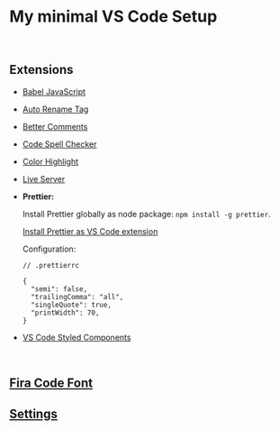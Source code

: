 # My minimal VS Code Setup

<br>

## Extensions

- [Babel JavaScript](https://marketplace.visualstudio.com/items?itemName=mgmcdermott.vscode-language-babel)
- [Auto Rename Tag](https://marketplace.visualstudio.com/items?itemName=formulahendry.auto-rename-tag)
- [Better Comments](https://marketplace.visualstudio.com/items?itemName=aaron-bond.better-comments)
- [Code Spell Checker](https://marketplace.visualstudio.com/items?itemName=streetsidesoftware.code-spell-checker)
- [Color Highlight](https://marketplace.visualstudio.com/items?itemName=naumovs.color-highlight)
- [Live Server](https://marketplace.visualstudio.com/items?itemName=ritwickdey.LiveServer)
- **Prettier:**

  Install Prettier globally as node package: `npm install -g prettier`.

  [Install Prettier as VS Code extension](https://marketplace.visualstudio.com/items?itemName=esbenp.prettier-vscode)

  Configuration:

  ```
  // .prettierrc

  {
    "semi": false,
    "trailingComma": "all",
    "singleQuote": true,
    "printWidth": 70,
  }
  ```

- [VS Code Styled Components](https://marketplace.visualstudio.com/items?itemName=jpoissonnier.vscode-styled-components)

<br>

## [Fira Code Font](https://github.com/tonsky/FiraCode)

## [Settings](./settings.json)
